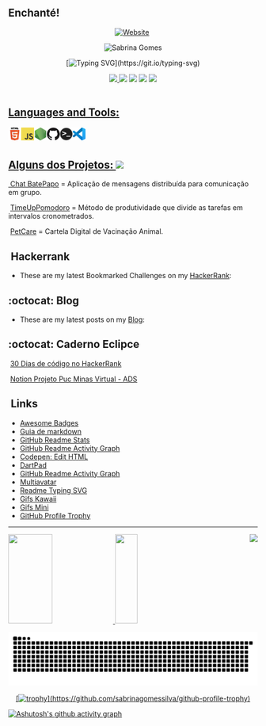 

## Enchanté! <img src="http://i11.photobucket.com/albums/a168/evelynregly/minigifs/oix.gif" alt="">
<div align="center" dir="auto"> 

[![Website](https://img.shields.io/website?label=SabrinaGomes&style=for-the-badge&url=https://cadernoeclipse.blogspot.com/)](https://cadernoeclipse.blogspot.com/) <img src="http://i11.photobucket.com/albums/a168/evelynregly/minigifs/mini_brasil.gif" alt="">

![Sabrina Gomes](https://1.bp.blogspot.com/-sQ-rAx9u-lA/YU-KC19p4LI/AAAAAAAC3xc/lEJeNl_1PE46siiPrHY1FjVH-G8NpHfNACLcBGAsYHQ/s16000/8df5ef4158d0ed62f8c5ecfde97607fdb0772973da39a3ee5e6b4b0d3255bfef95601890afd80709da39a3ee5e6b4b0d3255bfef95601890afd8070905407cd197971527bb81b74663037342%2B%25281%2529.png)

[![Typing SVG](https://readme-typing-svg.demolab.com?font=Fira+Code&pause=1000&color=9A56F7&center=true&vCenter=true&width=435&lines=Oi%2C+eu+sou+a+Sah!;Moro+no+Brasil+e++atualmente;sou+estudante+de+ADS+-+PUC+Minas.;Estou+aprendendo+a+desenvolver+;em+Java%2C+Javascript+e++;criar+aplica%C3%A7%C3%B5es+com+React+Native.;Eu+t%C3%B4+no+grau%2C+mamis!)](https://git.io/typing-svg)

 </div>


<div align="center" dir="auto"> 
<a href="https://www.instagram.com/sabrinaliddell/" rel="nofollow"><img src="https://camo.githubusercontent.com/acaa286597b43c96dc02b69b90de15a65c52063e31835b763a061cc815f64bac/68747470733a2f2f696d672e736869656c64732e696f2f62616467652f2d496e7374616772616d2d2532334534343035463f7374796c653d666f722d7468652d6261646765266c6f676f3d696e7374616772616d266c6f676f436f6c6f723d7768697465" data-canonical-src="https://img.shields.io/badge/-Instagram-%23E4405F?style=for-the-badge&amp;logo=instagram&amp;logoColor=white" style="max-width: 100%;">
</a><a href="https://www.youtube.com/channel/UC8GwYOGuQf9ne9HjnBq6S-A" rel="nofollow"><img src="https://camo.githubusercontent.com/d79c5549652f9c7690992eb49571d216a70a480681561cbd93bfbfc77c491e54/68747470733a2f2f696d672e736869656c64732e696f2f62616467652f596f75547562652d4646303030303f7374796c653d666f722d7468652d6261646765266c6f676f3d796f7574756265266c6f676f436f6c6f723d7768697465" data-canonical-src="https://img.shields.io/badge/YouTube-FF0000?style=for-the-badge&amp;logo=youtube&amp;logoColor=white" style="max-width: 100%;"></a>
<a href="mailto:gomes.sabrinadasilva@gmail.com"> <img src="https://camo.githubusercontent.com/927d6b3961fa048ff7303daf291cb5869dfa25018997cf8c1373c2f6a85b1458/68747470733a2f2f696d672e736869656c64732e696f2f62616467652f2d476d61696c2d2532333333333f7374796c653d666f722d7468652d6261646765266c6f676f3d676d61696c266c6f676f436f6c6f723d7768697465" data-canonical-src="https://img.shields.io/badge/-Gmail-%23333?style=for-the-badge&amp;logo=gmail&amp;logoColor=white" style="max-width: 100%;"></a>
<a href="https://www.linkedin.com/in/sabrina-gomes-programacao/" rel="nofollow"><img src="https://camo.githubusercontent.com/c00f87aeebbec37f3ee0857cc4c20b21fefde8a96caf4744383ebfe44a47fe3f/68747470733a2f2f696d672e736869656c64732e696f2f62616467652f2d4c696e6b6564496e2d2532333030373742353f7374796c653d666f722d7468652d6261646765266c6f676f3d6c696e6b6564696e266c6f676f436f6c6f723d7768697465" data-canonical-src="https://img.shields.io/badge/-LinkedIn-%230077B5?style=for-the-badge&amp;logo=linkedin&amp;logoColor=white" style="max-width: 100%;"></a> 
 <a href="https://www.linkedin.com/in/sabrina-gomes-programacao/" rel="nofollow"><img src="https://camo.githubusercontent.com/d9d4db0a25f6d41d6ef282c6adc2f9bd5b31201ef00ba580f5a945da4063a937/68747470733a2f2f696d672e736869656c64732e696f2f62616467652f57686174734170702d3235443336363f7374796c653d666f722d7468652d6261646765266c6f676f3d7768617473617070266c6f676f436f6c6f723d7768697465" data-canonical-src="https://img.shields.io/badge/WhatsApp-25D366?style=for-the-badge&amp;logo=whatsapp&amp;logoColor=white" style="max-width: 100%;">
 </div>

<br />

## Languages and Tools:

<img align="left" alt="HTML5" width="26px" src="https://raw.githubusercontent.com/github/explore/80688e429a7d4ef2fca1e82350fe8e3517d3494d/topics/html/html.png" />
<img align="left" alt="JavaScript" width="26px" src="https://raw.githubusercontent.com/github/explore/80688e429a7d4ef2fca1e82350fe8e3517d3494d/topics/javascript/javascript.png" />
<img align="left" alt="Node.js" width="26px" src="https://raw.githubusercontent.com/github/explore/80688e429a7d4ef2fca1e82350fe8e3517d3494d/topics/nodejs/nodejs.png" />
<img align="left" alt="GitHub" width="26px" src="https://raw.githubusercontent.com/github/explore/78df643247d429f6cc873026c0622819ad797942/topics/github/github.png" />
<img align="left" alt="Terminal" width="26px" src="https://raw.githubusercontent.com/github/explore/80688e429a7d4ef2fca1e82350fe8e3517d3494d/topics/terminal/terminal.png" />
<img align="left" alt="Visual Studio Code" width="26px" src="https://raw.githubusercontent.com/github/explore/80688e429a7d4ef2fca1e82350fe8e3517d3494d/topics/visual-studio-code/visual-studio-code.png" />


<br />
<br />



## Alguns dos Projetos: <img src="https://lh3.googleusercontent.com/blogger_img_proxy/AByxGDS3u9w69CZkRWnP5KaOPbud7fj1HmjP4jgTR3VFkJuOJXje1bU5A4-z1bV2pKn0dYNF1dxQVL-d6hm51XjfwEXSFzmquTbAH3AD8J5QOFftO6DCai4vmQ=s0-d">
  <img src="http://i11.photobucket.com/albums/a168/evelynregly/minigifs/setinhu.gif" alt=""> [Chat BatePapo](https://github.com/sabrinagomessilva/chatterBatePapo) = Aplicação de mensagens distribuída para comunicação em grupo. 
  
  <img src="http://i11.photobucket.com/albums/a168/evelynregly/minigifs/setinhu.gif" alt=""> [TimeUpPomodoro](https://github.com/ICEI-PUC-Minas-PMV-ADS/TimeUpPomodoro) = Método de produtividade que divide as tarefas em intervalos cronometrados.
  
  <img src="http://i11.photobucket.com/albums/a168/evelynregly/minigifs/setinhu.gif" alt=""> [PetCare](https://github.com/ICEI-PUC-Minas-PMV-ADS/PetCare-) = Cartela Digital de Vacinação Animal.


## <img src="http://i11.photobucket.com/albums/a168/evelynregly/minigifs/SIXTY-MANGIA1.gif" alt="">  Hackerrank

 - These are my latest Bookmarked Challenges on my [HackerRank](https://www.hackerrank.com/sabrinagomes3?hr_r=1):


## :octocat: Blog 

- These are my latest posts on my [Blog][website]:

## :octocat: Caderno Eclipce

<img src="http://i11.photobucket.com/albums/a168/evelynregly/minigifs/2dedinho.gif" alt=""> [30 Dias de código no HackerRank](https://cadernoeclipse.blogspot.com/search/label/30%20Days%20of%20Code%20HackerRank)

<img src="http://i11.photobucket.com/albums/a168/evelynregly/minigifs/2dedinho.gif" alt=""> [Notion Projeto Puc Minas Virtual - ADS](https://docs.pipz.com/central-de-ajuda/learning-center/guia-basico-de-markdown#open)

## <img src="http://i11.photobucket.com/albums/a168/evelynregly/minigifs/minibrilho.gif" alt="">  Links
- [Awesome Badges](https://dev.to/envoy_/150-badges-for-github-pnk#contact)
- [Guia de markdown](https://docs.pipz.com/central-de-ajuda/learning-center/guia-basico-de-markdown#open)
- [GitHub Readme Stats](https://github.com/anuraghazra/github-readme-stats)
- [GitHub Readme Activity Graph](https://ashutosh00710.github.io/github-readme-activity-graph/)
- [Codepen: Edit HTML](https://codepen.io/pen/)
- [DartPad](https://dartpad.dev/?)
- [GitHub Readme Activity Graph](https://ashutosh00710.github.io/github-readme-activity-graph/)
- [Multiavatar](https:/https://github.com/DenverCoder1/readme-typing-svg/api.multiavatar.com/)
- [Readme Typing SVG ](https://github.com/DenverCoder1/readme-typing-svg)
- [Gifs Kawaii](https:/https://github.com/DenverCoder1/readme-typing-svg/api.multiavatar.com/)
- [Gifs Mini](http://doacoesdapink.no.comunidades.net/lindos-mini-gifs)
- [GitHub Profile Trophy](https://github.com/ryo-ma/github-profile-trophy#filter-by-titles)
---

[website]: https://cadernoeclipse.blogspot.com/
[linkedin]: https://www.linkedin.com/in/sabrina-gomes-programacao/
[Alura]: https://cursos.alura.com.br/user/sabrinagomessilva
[HackerRank]: https://www.hackerrank.com/challenges/bookmarks

 <div>
  <img height="180em" align="right" src="https://user-images.githubusercontent.com/5713670/87202985-820dcb80-c2b6-11ea-9f56-7ec461c497c3.gif" style="max-width: 100%; display: inline-block;" data-target="animated-image.originalImage">
  <a href="https://github.com/sabrinagomessilva">
  <img height="180em" width="42%" src="https://github-readme-stats.vercel.app/api?username=sabrinagomessilva&show_icons=true&theme=dracula&include_all_commits=true&count_private=true"/>
  <img height="180em" width="30%" src="https://github-readme-stats.vercel.app/api/top-langs/?username=sabrinagomessilva&layout=compact&langs_count=7&theme=dracula"/>
 

</div>
 
 
 ![Snake animation](https://github.com/sabrinagomessilva/sabrinagomessilva/blob/output/github-contribution-grid-snake.svg)

 <div align="center" dir="auto"> 

[![trophy](https://github-profile-trophy.vercel.app/?username=sabrinagomessilva&theme=onedark&column=3&margin-w=15&margin-h=15&no-bg=true&rank=-?)](https://github.com/sabrinagomessilva/github-profile-trophy)

 </div>

 [![Ashutosh's github activity graph](https://github-readme-activity-graph.vercel.app/graph?username=sabrinagomessilva&bg_color=100f0f&color=fd12ed&line=e60a4c&point=f2e9f1&area=true&hide_border=true)](https://github.com/ashutosh00710/github-readme-activity-graph)
 
 
 
</div>


<div align="center" dir="auto"> 

<img src="http://i11.photobucket.com/albums/a168/evelynregly/minigifs/a001.gif" alt=""> 

 </div>






